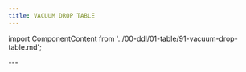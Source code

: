 ```yaml
---
title: VACUUM DROP TABLE
---
```


import ComponentContent from '../00-ddl/01-table/91-vacuum-drop-table.md';

<ComponentContent />
---
